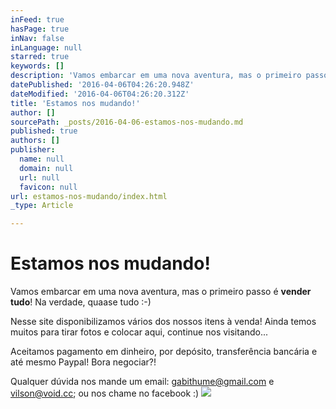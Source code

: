 ```yaml
---
inFeed: true
hasPage: true
inNav: false
inLanguage: null
starred: true
keywords: []
description: 'Vamos embarcar em uma nova aventura, mas o primeiro passo é vender tudo! Na verdade, quaase tudo :-)'
datePublished: '2016-04-06T04:26:20.948Z'
dateModified: '2016-04-06T04:26:20.312Z'
title: 'Estamos nos mudando!'
author: []
sourcePath: _posts/2016-04-06-estamos-nos-mudando.md
published: true
authors: []
publisher:
  name: null
  domain: null
  url: null
  favicon: null
url: estamos-nos-mudando/index.html
_type: Article

---
```

# Estamos nos mudando!

Vamos embarcar em uma nova aventura, mas o primeiro passo é **vender tudo**! Na verdade, quaase tudo :-)

Nesse site disponibilizamos vários dos nossos itens à venda! Ainda temos muitos para tirar fotos e colocar aqui, continue nos visitando...

Aceitamos pagamento em dinheiro, por depósito, transferência bancária e até mesmo Paypal! Bora negociar?!

Qualquer dúvida nos mande um email: gabithume@gmail.com e vilson@void.cc; ou nos chame no facebook :)
![](https://the-grid-user-content.s3-us-west-2.amazonaws.com/0d7fea89-9e2a-4517-8c51-8027d949cebc.jpg)